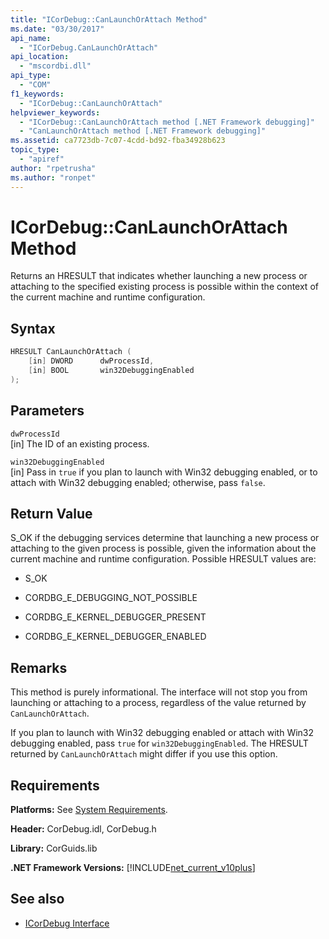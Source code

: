 ```yaml
---
title: "ICorDebug::CanLaunchOrAttach Method"
ms.date: "03/30/2017"
api_name: 
  - "ICorDebug.CanLaunchOrAttach"
api_location: 
  - "mscordbi.dll"
api_type: 
  - "COM"
f1_keywords: 
  - "ICorDebug::CanLaunchOrAttach"
helpviewer_keywords: 
  - "ICorDebug::CanLaunchOrAttach method [.NET Framework debugging]"
  - "CanLaunchOrAttach method [.NET Framework debugging]"
ms.assetid: ca7723db-7c07-4cdd-bd92-fba34928b623
topic_type: 
  - "apiref"
author: "rpetrusha"
ms.author: "ronpet"
---
```

# ICorDebug::CanLaunchOrAttach Method
Returns an HRESULT that indicates whether launching a new process or attaching to the specified existing process is possible within the context of the current machine and runtime configuration.  
  
## Syntax  
  
```cpp  
HRESULT CanLaunchOrAttach (  
    [in] DWORD      dwProcessId,  
    [in] BOOL       win32DebuggingEnabled  
);  
```  
  
## Parameters  
 `dwProcessId`  
 [in] The ID of an existing process.  
  
 `win32DebuggingEnabled`  
 [in] Pass in `true` if you plan to launch with Win32 debugging enabled, or to attach with Win32 debugging enabled; otherwise, pass `false`.  
  
## Return Value  
 S_OK if the debugging services determine that launching a new process or attaching to the given process is possible, given the information about the current machine and runtime configuration. Possible HRESULT values are:  
  
- S_OK  
  
- CORDBG_E_DEBUGGING_NOT_POSSIBLE  
  
- CORDBG_E_KERNEL_DEBUGGER_PRESENT  
  
- CORDBG_E_KERNEL_DEBUGGER_ENABLED  
  
## Remarks  
 This method is purely informational. The interface will not stop you from launching or attaching to a process, regardless of the value returned by `CanLaunchOrAttach`.  
  
 If you plan to launch with Win32 debugging enabled or attach with Win32 debugging enabled, pass `true` for `win32DebuggingEnabled`. The HRESULT returned by `CanLaunchOrAttach` might differ if you use this option.  
  
## Requirements  
 **Platforms:** See [System Requirements](../../../../docs/framework/get-started/system-requirements.md).  
  
 **Header:** CorDebug.idl, CorDebug.h  
  
 **Library:** CorGuids.lib  
  
 **.NET Framework Versions:** [!INCLUDE[net_current_v10plus](../../../../includes/net-current-v10plus-md.md)]  
  
## See also

- [ICorDebug Interface](../../../../docs/framework/unmanaged-api/debugging/icordebug-interface.md)
